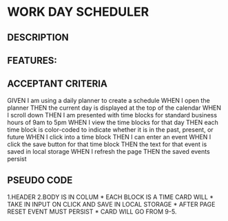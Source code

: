 # WORK DAY SCHEDULER

## DESCRIPTION

## FEATURES:

## ACCEPTANT CRITERIA
GIVEN I am using a daily planner to create a schedule
WHEN I open the planner
THEN the current day is displayed at the top of the calendar
WHEN I scroll down
THEN I am presented with time blocks for standard business hours of 9am to 5pm
WHEN I view the time blocks for that day
THEN each time block is color-coded to indicate whether it is in the past, present, or future
WHEN I click into a time block
THEN I can enter an event
WHEN I click the save button for that time block
THEN the text for that event is saved in local storage
WHEN I refresh the page
THEN the saved events persist

## PSEUDO CODE
1.HEADER 
2.BODY IS IN COLUM
    * EACH BLOCK IS A TIME CARD WILL
        * TAKE IN INPUT ON CLICK AND SAVE IN LOCAL STORAGE
        * AFTER PAGE RESET EVENT MUST PERSIST
    * CARD WILL GO FROM 9-5.
